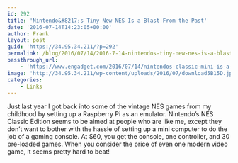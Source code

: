 ```yaml
---
id: 292
title: 'Nintendo&#8217;s Tiny New NES Is a Blast From the Past'
date: '2016-07-14T14:23:05+00:00'
author: Frank
layout: post
guid: 'https://34.95.34.211/?p=292'
permalink: /blog/2016/07/14/2016-7-14-nintendos-tiny-new-nes-is-a-blast-from-the-past/
passthrough_url:
    - 'https://www.engadget.com/2016/07/14/nintendos-classic-mini-is-a-tiny-nes-with-30-games/'
image: 'http://34.95.34.211/wp-content/uploads/2016/07/download5B15D.jpg'
categories:
    - Links
---
```


Just last year I got back into some of the vintage NES games from my childhood by setting up a Raspberry Pi as an emulator. Nintendo’s NES Classic Edition seems to be aimed at people who are like me, except they don’t want to bother with the hassle of setting up a mini computer to do the job of a gaming console. At $60, you get the console, one controller, and 30 pre-loaded games. When you consider the price of even one modern video game, it seems pretty hard to beat!

<div class="
          image-block-outer-wrapper
          layout-caption-hidden
          design-layout-inline
          
          
          
        " data-test="image-block-inline-outer-wrapper"><figure class="
              sqs-block-image-figure
              intrinsic
            " style="max-width:1400px;"><div class="image-block-wrapper" data-animation-override="" data-animation-role="image"><div class="sqs-image-shape-container-element
              
          
        
              has-aspect-ratio
            " style="
                position: relative;
                
                  padding-bottom:66.64285278320312%;
                
                overflow: hidden;
              "><noscript>![](https://images.squarespace-cdn.com/content/v1/5070e334e4b00907bc18faef/1468506103095-ELFHRVZOD2VBWJWQHDKV/image-asset.jpeg)</noscript>![](https://images.squarespace-cdn.com/content/v1/5070e334e4b00907bc18faef/1468506103095-ELFHRVZOD2VBWJWQHDKV/image-asset.jpeg)</div></div></figure></div>